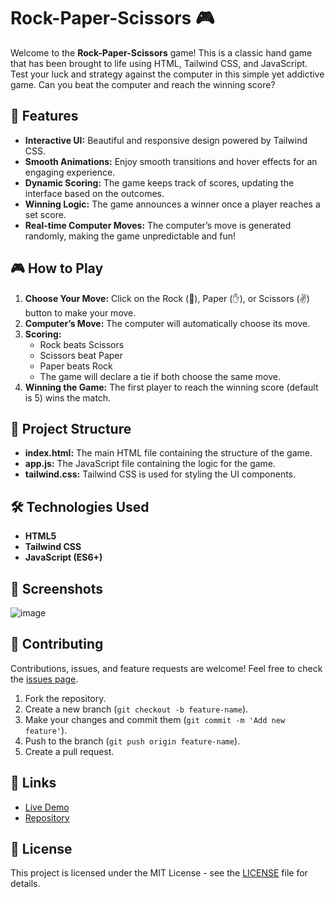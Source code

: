 # Rock-Paper-Scissors 🎮

Welcome to the **Rock-Paper-Scissors** game! This is a classic hand game that has been brought to life using HTML, Tailwind CSS, and JavaScript. Test your luck and strategy against the computer in this simple yet addictive game. Can you beat the computer and reach the winning score?

## 🚀 Features

- **Interactive UI:** Beautiful and responsive design powered by Tailwind CSS.
- **Smooth Animations:** Enjoy smooth transitions and hover effects for an engaging experience.
- **Dynamic Scoring:** The game keeps track of scores, updating the interface based on the outcomes.
- **Winning Logic:** The game announces a winner once a player reaches a set score.
- **Real-time Computer Moves:** The computer’s move is generated randomly, making the game unpredictable and fun!

## 🎮 How to Play

1. **Choose Your Move:** Click on the Rock (👊), Paper (✋), or Scissors (✌️) button to make your move.
2. **Computer’s Move:** The computer will automatically choose its move.
3. **Scoring:** 
    - Rock beats Scissors
    - Scissors beat Paper
    - Paper beats Rock
    - The game will declare a tie if both choose the same move.
4. **Winning the Game:** The first player to reach the winning score (default is 5) wins the match.

## 📂 Project Structure

- **index.html:** The main HTML file containing the structure of the game.
- **app.js:** The JavaScript file containing the logic for the game.
- **tailwind.css:** Tailwind CSS is used for styling the UI components.
  
## 🛠️ Technologies Used

- **HTML5**
- **Tailwind CSS**
- **JavaScript (ES6+)**

## 📸 Screenshots

![image](https://github.com/user-attachments/assets/b9126a5b-f122-4fa8-896b-37796ccd8623)


## 🤝 Contributing

Contributions, issues, and feature requests are welcome! Feel free to check the [issues page](#).

1. Fork the repository.
2. Create a new branch (`git checkout -b feature-name`).
3. Make your changes and commit them (`git commit -m 'Add new feature'`).
4. Push to the branch (`git push origin feature-name`).
5. Create a pull request.

## 🔗 Links

- [Live Demo](https://rock-paper-scissors-mu-five.vercel.app/)
- [Repository](#)

## 📜 License

This project is licensed under the MIT License - see the [LICENSE](LICENSE) file for details.
